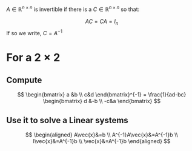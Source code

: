 $A \in \mathbb{R}^{n \times n}$ is invertible if there is a $C \in \mathbb{R}^{n \times n}$ so that:

$$AC=CA=I_n$$
If so we write, $C=A^{-1}$
# For a $2 \times 2$ 
## Compute
$$ \begin{bmatrix} a &b \\ c&d \end{bmatrix}^{-1} = \frac{1}{ad-bc} \begin{bmatrix} d &-b \\ -c&a \end{bmatrix} $$
## Use it to solve a Linear systems
$$
\begin{aligned}
A\vec{x}&=b \\ 
A^{-1}A\vec{x}&=A^{-1}b \\
I\vec{x}&=A^{-1}b \\
\vec{x}&=A^{-1}b
\end{aligned}
$$

